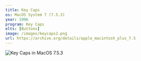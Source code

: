 ```yaml
---
title: Key Caps
os: MacOS System 7 (7.5.3)
year: 1996
program: Key Caps
elts: [Buttons]
image: /images/keycaps2.png
url: https://archive.org/details/apple_macintosh_plus_7.5
---
```


![Key Caps in MacOS 7.5.3](/images/keycaps2.png)
